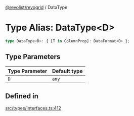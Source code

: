 [@revolist/revogrid](README.md) / DataType

# Type Alias: DataType\<D\>

```ts
type DataType<D>: { [T in ColumnProp]: DataFormat<D> };
```

## Type Parameters

| Type Parameter | Default type |
| ------ | ------ |
| `D` | `any` |

## Defined in

[src/types/interfaces.ts:412](https://github.com/revolist/revogrid/blob/1d7f63e049242097564b7da6ec33fe3875543951/src/types/interfaces.ts#L412)
